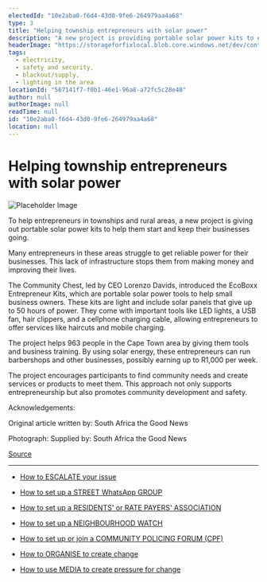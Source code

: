 ```yaml
---
electedId: "10e2aba0-f6d4-43d0-9fe6-264979aa4a68"
type: 3
title: "Helping township entrepreneurs with solar power"
description: "A new project is providing portable solar power kits to entrepreneurs in townships and rural areas, enabling them to start and sustain their businesses. The EcoBoxx Entrepreneur Kits include essential tools and training, allowing participants to offer services and potentially earn up to R1,000 per week."
headerImage: "https://storageforfixlocal.blob.core.windows.net/dev/content/10e2aba0-f6d4-43d0-9fe6-264979aa4a68/images/10e2aba0-f6d4-43d0-9fe6-264979aa4a68.webp"
tags:
  - electricity,
  - safety and security,
  - blackout/supply,
  - lighting in the area
locationId: "567141f7-f0b1-46e1-96a8-a72fc5c28e48"
author: null
authorImage: null
readTime: null
id: "10e2aba0-f6d4-43d0-9fe6-264979aa4a68"
location: null
---
```


# Helping township entrepreneurs with solar power
![Placeholder Image](https://storageforfixlocal.blob.core.windows.net/dev/content/10e2aba0-f6d4-43d0-9fe6-264979aa4a68/images/10e2aba0-f6d4-43d0-9fe6-264979aa4a68.webp)

To help entrepreneurs in townships and rural areas, a new project is giving out portable solar power kits to help them start and keep their businesses going.

Many entrepreneurs in these areas struggle to get reliable power for their businesses. This lack of infrastructure stops them from making money and improving their lives.

The Community Chest, led by CEO Lorenzo Davids, introduced the EcoBoxx Entrepreneur Kits, which are portable solar power tools to help small business owners. These kits are light and include solar panels that give up to 50 hours of power. They come with important tools like LED lights, a USB fan, hair clippers, and a cellphone charging cable, allowing entrepreneurs to offer services like haircuts and mobile charging.

The project helps 963 people in the Cape Town area by giving them tools and business training. By using solar energy, these entrepreneurs can run barbershops and other businesses, possibly earning up to R1,000 per week.

The project encourages participants to find community needs and create services or products to meet them. This approach not only supports entrepreneurship but also promotes community development and safety.

Acknowledgements:


Original article written by: South Africa the Good News

Photograph: 
Supplied by:  South Africa the Good News


[Source](https://www.sagoodnews.co.za/portable-solar-power-kits-for-township-entrepreneurs/)

---

- [How to ESCALATE your issue](/content/5c82dc08-0baf-410a-8de9-f7959a4beb3d/)

- [How to set up a STREET WhatsApp GROUP](/content/d6dea590-a527-494e-a551-c338f3bac46b/)
- [How to set up a RESIDENTS' or RATE PAYERS' ASSOCIATION](/content/70f67bab-f596-433f-9f13-f6545cff700e/)
- [How to set up a NEIGHBOURHOOD WATCH](/content/475ff4fc-c8c6-4c0c-a454-6f6dc42c6ce8/)
- [How to set up or join a COMMUNITY POLICING FORUM (CPF)](/content/475ff4fc-c8c6-4c0c-a454-6f6dc42c6ce8/)
- [How to ORGANISE to create change](/content/2797a122-a084-4237-8d99-8e1c4aea4f6e/)
- [How to use MEDIA to create pressure for change](/content/c13796b6-860b-4830-ba7f-c0113cf9daae/)
